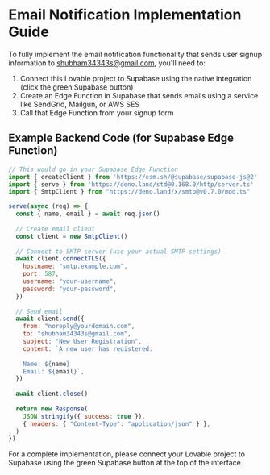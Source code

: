 
# Email Notification Implementation Guide

To fully implement the email notification functionality that sends user signup information to 
shubham34343s@gmail.com, you'll need to:

1. Connect this Lovable project to Supabase using the native integration (click the green Supabase button)
2. Create an Edge Function in Supabase that sends emails using a service like SendGrid, Mailgun, or AWS SES
3. Call that Edge Function from your signup form

## Example Backend Code (for Supabase Edge Function)

```javascript
// This would go in your Supabase Edge Function
import { createClient } from 'https://esm.sh/@supabase/supabase-js@2'
import { serve } from 'https://deno.land/std@0.168.0/http/server.ts'
import { SmtpClient } from "https://deno.land/x/smtp@v0.7.0/mod.ts"

serve(async (req) => {
  const { name, email } = await req.json()
  
  // Create email client
  const client = new SmtpClient()
  
  // Connect to SMTP server (use your actual SMTP settings)
  await client.connectTLS({
    hostname: "smtp.example.com",
    port: 587,
    username: "your-username",
    password: "your-password",
  })
  
  // Send email
  await client.send({
    from: "noreply@yourdomain.com",
    to: "shubham34343s@gmail.com",
    subject: "New User Registration",
    content: `A new user has registered:
    
    Name: ${name}
    Email: ${email}`,
  })
  
  await client.close()
  
  return new Response(
    JSON.stringify({ success: true }),
    { headers: { "Content-Type": "application/json" } },
  )
})
```

For a complete implementation, please connect your Lovable project to Supabase using the green Supabase button at the top of the interface.
